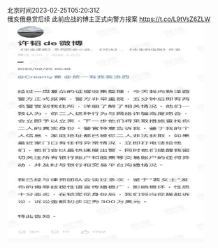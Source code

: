 北京时间2023-02-25T05:20:31Z<br>俄亥俄悬赏后续
此前应战的博主正式向警方报案 https://t.co/L9tVsZ6ZLW<br><img src='/temp/image/2023/x-Month-2/1629229813117468672_0.jpg' width='450' height='500'><br><br>